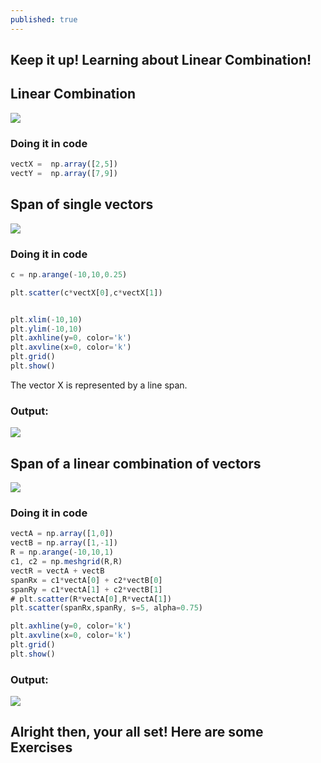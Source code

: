 ```yaml
---
published: true
---
```

## Keep it up! Learning about Linear Combination!

## Linear Combination


![]({{site.baseurl}}/images/linear_combination)
### Doing it in code

```javascript
vectX =  np.array([2,5])
vectY =  np.array([7,9])
```

## Span of single vectors

![]({{site.baseurl}}/images/span.png)

### Doing it in code

```javascript
c = np.arange(-10,10,0.25)

plt.scatter(c*vectX[0],c*vectX[1])


plt.xlim(-10,10)
plt.ylim(-10,10)
plt.axhline(y=0, color='k')
plt.axvline(x=0, color='k')
plt.grid()
plt.show()
```

The vector X is represented by a line span.

### Output:

![]({{site.baseurl}}/images/span_visual.png)

## Span of a linear combination of vectors

![]({{site.baseurl}}/images/multiple_span.png)

### Doing it in code

```javascript
vectA = np.array([1,0])
vectB = np.array([1,-1])
R = np.arange(-10,10,1)
c1, c2 = np.meshgrid(R,R)
vectR = vectA + vectB
spanRx = c1*vectA[0] + c2*vectB[0]
spanRy = c1*vectA[1] + c2*vectB[1]
# plt.scatter(R*vectA[0],R*vectA[1])
plt.scatter(spanRx,spanRy, s=5, alpha=0.75)

plt.axhline(y=0, color='k')
plt.axvline(x=0, color='k')
plt.grid()
plt.show()
```
### Output:

![]({{site.baseurl}}/images/linear_combination_span.png)

## Alright then, your all set! Here are some Exercises




